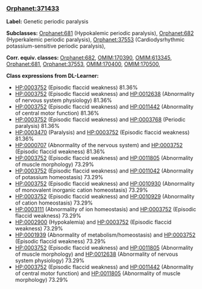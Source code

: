 
### [Orphanet:371433](http://www.orpha.net/ORDO/Orphanet_371433)
**Label:** Genetic periodic paralysis

**Subclasses:** [Orphanet:681](http://www.orpha.net/ORDO/Orphanet_681) (Hypokalemic periodic paralysis), [Orphanet:682](http://www.orpha.net/ORDO/Orphanet_682) (Hyperkalemic periodic paralysis), [Orphanet:37553](http://www.orpha.net/ORDO/Orphanet_37553) (Cardiodysrhythmic potassium-sensitive periodic paralysis), 

**Corr. equiv. classes:** [Orphanet:682](http://www.orpha.net/ORDO/Orphanet_682), [OMIM:170390](http://purl.obolibrary.org/obo/OMIM_170390), [OMIM:613345](http://purl.obolibrary.org/obo/OMIM_613345), [Orphanet:681](http://www.orpha.net/ORDO/Orphanet_681), [Orphanet:37553](http://www.orpha.net/ORDO/Orphanet_37553), [OMIM:170400](http://purl.obolibrary.org/obo/OMIM_170400), [OMIM:170500](http://purl.obolibrary.org/obo/OMIM_170500), 

**Class expressions from DL-Learner:**

- [HP:0003752](http://purl.obolibrary.org/obo/HP_0003752) (Episodic flaccid weakness) 81.36%
- [HP:0003752](http://purl.obolibrary.org/obo/HP_0003752) (Episodic flaccid weakness) and [HP:0012638](http://purl.obolibrary.org/obo/HP_0012638) (Abnormality of nervous system physiology) 81.36%
- [HP:0003752](http://purl.obolibrary.org/obo/HP_0003752) (Episodic flaccid weakness) and [HP:0011442](http://purl.obolibrary.org/obo/HP_0011442) (Abnormality of central motor function) 81.36%
- [HP:0003752](http://purl.obolibrary.org/obo/HP_0003752) (Episodic flaccid weakness) and [HP:0003768](http://purl.obolibrary.org/obo/HP_0003768) (Periodic paralysis) 81.36%
- [HP:0003470](http://purl.obolibrary.org/obo/HP_0003470) (Paralysis) and [HP:0003752](http://purl.obolibrary.org/obo/HP_0003752) (Episodic flaccid weakness) 81.36%
- [HP:0000707](http://purl.obolibrary.org/obo/HP_0000707) (Abnormality of the nervous system) and [HP:0003752](http://purl.obolibrary.org/obo/HP_0003752) (Episodic flaccid weakness) 81.36%
- [HP:0003752](http://purl.obolibrary.org/obo/HP_0003752) (Episodic flaccid weakness) and [HP:0011805](http://purl.obolibrary.org/obo/HP_0011805) (Abnormality of muscle morphology) 73.29%
- [HP:0003752](http://purl.obolibrary.org/obo/HP_0003752) (Episodic flaccid weakness) and [HP:0011042](http://purl.obolibrary.org/obo/HP_0011042) (Abnormality of potassium homeostasis) 73.29%
- [HP:0003752](http://purl.obolibrary.org/obo/HP_0003752) (Episodic flaccid weakness) and [HP:0010930](http://purl.obolibrary.org/obo/HP_0010930) (Abnormality of monovalent inorganic cation homeostasis) 73.29%
- [HP:0003752](http://purl.obolibrary.org/obo/HP_0003752) (Episodic flaccid weakness) and [HP:0010929](http://purl.obolibrary.org/obo/HP_0010929) (Abnormality of cation homeostasis) 73.29%
- [HP:0003111](http://purl.obolibrary.org/obo/HP_0003111) (Abnormality of ion homeostasis) and [HP:0003752](http://purl.obolibrary.org/obo/HP_0003752) (Episodic flaccid weakness) 73.29%
- [HP:0002900](http://purl.obolibrary.org/obo/HP_0002900) (Hypokalemia) and [HP:0003752](http://purl.obolibrary.org/obo/HP_0003752) (Episodic flaccid weakness) 73.29%
- [HP:0001939](http://purl.obolibrary.org/obo/HP_0001939) (Abnormality of metabolism/homeostasis) and [HP:0003752](http://purl.obolibrary.org/obo/HP_0003752) (Episodic flaccid weakness) 73.29%
- [HP:0003752](http://purl.obolibrary.org/obo/HP_0003752) (Episodic flaccid weakness) and [HP:0011805](http://purl.obolibrary.org/obo/HP_0011805) (Abnormality of muscle morphology) and [HP:0012638](http://purl.obolibrary.org/obo/HP_0012638) (Abnormality of nervous system physiology) 73.29%
- [HP:0003752](http://purl.obolibrary.org/obo/HP_0003752) (Episodic flaccid weakness) and [HP:0011442](http://purl.obolibrary.org/obo/HP_0011442) (Abnormality of central motor function) and [HP:0011805](http://purl.obolibrary.org/obo/HP_0011805) (Abnormality of muscle morphology) 73.29%


